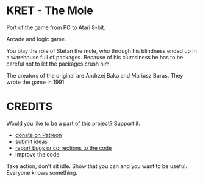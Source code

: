 # KRET - The Mole

Port of the game from PC to Atari 8-bit.

Arcade and logic game.

You play the role of Stefan the mole, who through his blindness ended up in a warehouse full of packages. Because of his clumsiness he has to be careful not to let the packages crush him.

The creators of the original are Andrzej Baka and Mariusz Buras. They wrote the game in 1991.

# CREDITS

Would you like to be a part of this project?
Support it:

- [donate on Patreon](https://www.patreon.com/GSoftDev/membership)
- [submit ideas](https://github.com/GSoftwareDevelopment/Mole/issues)
- [report bugs or corrections to the code](https://github.com/GSoftwareDevelopment/Mole/issues)
- improve the code

Take action, don't sit idle. Show that you can and you want to be useful. Everyone knows something.
